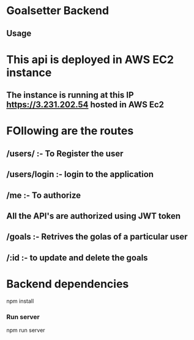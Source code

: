 # Goalsetter Backend


## Usage
# This api is deployed in AWS EC2 instance 

## The instance is running at this IP https://3.231.202.54 hosted in AWS Ec2

#  FOllowing are the routes 

## /users/ :- To Register the user
## /users/login :- login to the application
## /me :- To authorize
## All the API's are authorized using JWT token
## /goals :- Retrives the golas of a particular user
## /:id :- to update and delete the goals

# Backend dependencies
npm install

### Run server
npm run server
